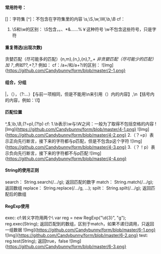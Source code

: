 #### 常用符号：
[]：字符集
[^]：不包含在字符集里的内容
\s,\S,\w,\W,\b,\B
cf：
1. \S和\w的区别：
\S包含，。、*&……%￥这种符号
\w不包含这些符号，只是字符

#### 重复筛选(出现次数)
贪婪匹配（尽可能多的匹配）{n,m},{n,},{n},?,*,+
非贪婪匹配（尽可能少的匹配）加？,例如??,+?,*?
例如：
cf：/a+/和/a+?/的区别：
![Img]{https://github.com/Candybunny/form/blob/master/2-1.png}

#### 组合，分组
|，（），（?:...）【与前一项相同，但是不能用\n来引用（）内的内容】,\n【括号内的内容，例如：\1】

#### 匹配位置
^,$,\b,\B,(?=p),(?!p)
cf:
1.\b表示\w与\W之间：一般为了取得不包括空格的内容
![Img]{https://github.com/Candybunny/form/blob/master/4-1.png} ![Img]{https://github.com/Candybunny/form/blob/master/4-2.png}
2.（？=p）表示正向先行断言，接下来的字符都与p匹配，但是不包含p这个字符
![Img]{https://github.com/Candybunny/form/blob/master/4-3.png}
3.（？！p）表示负向先行断言，接下来的字符都不与p匹配
![Img]{https://github.com/Candybunny/form/blob/master/4-4.png}

#### String的使用正则
search：
     String.search(/.../g);
     返回匹配的数字
match：
     String.match(/.../g);
     返回数组
replace：
     String.replace(/.../g, ...);
spilt：
     String.spilt(/.../g);
     返回匹配后的数组
#### RegExp使用
exec:
     cf:转义字符用两个\\
     var reg = new RegExp("\\d{3}", "g");
     reg.exec(String);
     返回匹配到的数组，区别于match，如果不递归调用，只返回一组数据
     ![Img]{https://github.com/Candybunny/form/blob/master/6-1.png}
     ![Img]{https://github.com/Candybunny/form/blob/master/6-2.png}
test:
     reg.test(String);
     返回true，false
     ![Img]{https://github.com/Candybunny/form/blob/master/6-3.png}

